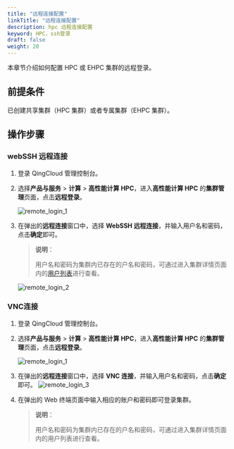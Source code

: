```yaml
---
title: "远程连接配置"
linkTitle: "远程连接配置"
description: hpc 远程连接配置
keyword: HPC，ssh登录
draft: false
weight: 20
---
```


本章节介绍如何配置 HPC 或 EHPC 集群的远程登录。

## 前提条件

已创建共享集群（HPC 集群）或者专属集群（EHPC 集群）。

## 操作步骤

### webSSH 远程连接

1. 登录 QingCloud 管理控制台。

2. 选择**产品与服务** > **计算** > **高性能计算 HPC**，进入**高性能计算 HPC** 的**集群管理**页面，点击**远程登录**。

   ![remote_login_1](../../../_images/remote_login_1.png)

3. 在弹出的**远程连接**窗口中，选择 **WebSSH 远程连接**，并输入用户名和密码，点击**确定**即可。
   > **说明**：
   >
   > 用户名和密码为集群内已存在的户名和密码，可通过进入集群详情页面内的[用户列表](/content/compute/hpc/manual/cluster/view_cluster.md#用户)进行查看。

   ![remote_login_2](../../../_images/remote_login_2.png)

### VNC连接

1. 登录 QingCloud 管理控制台。

2. 选择**产品与服务** > **计算** > **高性能计算 HPC**，进入**高性能计算 HPC** 的**集群管理**页面，点击**远程登录**。

   ![remote_login_1](../../../_images/remote_login_1.png)

3. 在弹出的**远程连接**窗口中，选择 **VNC 连接**，并输入用户名和密码，点击**确定**即可。
   ![remote_login_3](../../../_images/remote_login_3.png)

4. 在弹出的 Web 终端页面中输入相应的账户和密码即可登录集群。
   > **说明**：
   >
   > 用户名和密码为集群内已存在的户名和密码，可通过进入集群详情页面内的用户列表进行查看。




